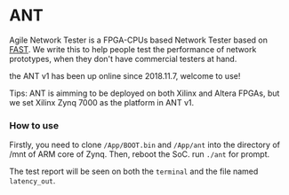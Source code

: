 # ANT
Agile Network Tester is a FPGA-CPUs based Network Tester based on [FAST](www.fastswitch.org). We write this to help people test the performance of network prototypes,
when they don't have commercial testers at hand.

the ANT v1 has been up online since 2018.11.7, welcome to use!

Tips: ANT is aimming to be deployed on both Xilinx and Altera FPGAs, but we set Xilinx Zynq 7000 as the platform in ANT v1.  

### How to use
Firstly, you need to clone `/App/BOOT.bin` and `/App/ant` into the directory of /mnt of ARM core of Zynq. Then, reboot the SoC. run `./ant` for prompt. 

The test report will be seen on both the `terminal` and the file named `latency_out`.
